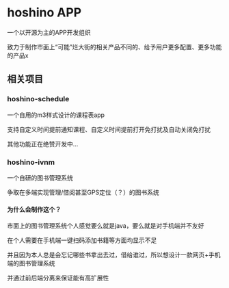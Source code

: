 #  hoshino APP

一个以开源为主的APP开发组织

致力于制作市面上“可能”烂大街的相关产品不同的、给予用户更多配置、更多功能的产品x

## 相关项目

### hoshino-schedule

一个自用的m3样式设计的课程表app

支持自定义时间提前通知课程、自定义时间提前打开免打扰及自动关闭免打扰

其他功能正在绝赞开发中...

###  hoshino-ivnm
一个自研的图书管理系统

争取在多端实现管理/借阅甚至GPS定位（？）的图书系统

#### 为什么会制作这个？
市面上的图书管理系统个人感觉要么就是java，要么就是对手机端并不友好

在个人需要在手机端一键扫码添加书籍等方面均显示不足

并且因为本人总是会忘记哪些书拿出去过，借给谁过，所以想设计一款网页+手机端的图书管理系统

并通过前后端分离来保证能有高扩展性
